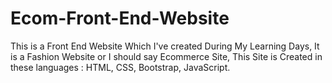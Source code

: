 # Ecom-Front-End-Website
This is a Front End Website Which I've created During My Learning Days, It is a Fashion Website or I should say Ecommerce Site, This Site is Created in these languages : HTML, CSS, Bootstrap, JavaScript.
